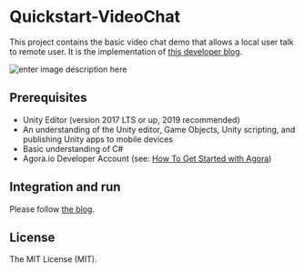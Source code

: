 # Quickstart-VideoChat

This project contains the basic video chat demo that allows a local user talk to remote user.  It is the implementation of [this developer blog](https://www.agora.io/en/blog/agora-video-sdk-for-unity-quick-start-programming-guide/).

![enter image description here](https://www.agora.io/en/wp-content/uploads/2020/09/agora-video-sdk-for-unity-quick-start-guide.png)

## Prerequisites

-   Unity Editor (version 2017 LTS or up, 2019 recommended)
-   An understanding of the Unity editor, Game Objects, Unity scripting, and publishing Unity apps to mobile devices
-   Basic understanding of C#
-   Agora.io Developer Account (see:  [How To Get Started with Agora](https://www.agora.io/en/blog/how-to-get-started-with-agora/)) 


## Integration and run
Please follow [the blog](https://www.agora.io/en/blog/agora-video-sdk-for-unity-quick-start-programming-guide/).

## License
The MIT License (MIT).

